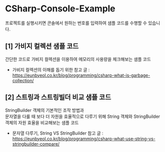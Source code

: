 # CSharp-Console-Example  

프로젝트를 실행시키면 콘솔에서 원하는 번호를 입력하여 샘플 코드를 수행할 수 있습니다.  

## [1] 가비지 컬렉션 샘플 코드
간단한 코드로 가비지 컬렉션을 이용하여 메모리의 사용량을 체크해보는 샘플 코드  
* 가비지 컬렉션의 이해를 돕기 위한 참고 글 : https://eunbyeol.co.kr/blog/programming/csharp-what-is-garbage-collection/  

## [2] 스트링과 스트링빌더 비교 샘플 코드
StringBuilder 객체의 기본적인 조작 방법과  
문자열을 다룰 때 보다 더 자원을 효율적으로 다루기 위해 String 객체와 StringBuilder 객체의 자원 효율을 비교해보는 샘플 코드  
* 문자열 다루기, String VS StringBuilder 참고 글 : https://eunbyeol.co.kr/blog/programming/csharp-what-use-string-vs-stringbuilder-compare/  
